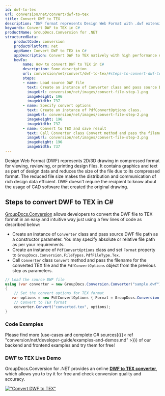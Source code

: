 ```yaml
---
id: dwf-to-tex
url: conversion/net/convert/dwf-to-tex
title: Convert DWF to TEX
description: "DWF format represents Design Web Format with .dwf extension. Learn how to convert DWF to TEX file programmatically in C# language using GroupDocs.Conversion for .NET library."
keywords: Convert DWF to TEX in C#
productName: GroupDocs.Conversion for .NET
structuredData:
    productCode: conversion
    productPlatform: net
    appName: Convert DWF to TEX in C#
    appDescription: Convert DWF to TEX natively with high performance using C# language and server side GroupDocs.Conversion for .NET APIs, without the use of any software like Microsoft or Open Office.
    howTo:
        name: How to convert DWF to TEX in C# 
        description: Some description
        url: conversion/net/convert/dwf-to-tex/#steps-to-convert-dwf-to-tex-in-c
        steps:
        - name: Load source DWF file 
          text: Create an instance of Converter class and pass source DWF file path as a constructor parameter. You may specify absolute or relative file path as per your requirements. 
          imageUrl: conversion/net/images/convert-file-step-1.png
          imageHeight: 196
          imageWidth: 737
        - name: Specify convert options 
          text: Create an instance of PdfConvertOptions class.
          imageUrl: conversion/net/images/convert-file-step-2.png
          imageHeight: 196
          imageWidth: 737
        - name: Convert to TEX and save result 
          text: Call Converter class Convert method and pass the filename for the converted HTML file and the PdfConvertOptions object from the previous step as parameters.
          imageUrl: conversion/net/images/convert-file-step-3.png
          imageHeight: 196
          imageWidth: 737
---
```


Design Web Format (DWF) represents 2D/3D drawing in compressed format for viewing, reviewing, or printing design files. It contains graphics and text as part of design data and reduces the size of the file due to its compressed format. The reduced file size makes the distribution and communication of rich design data efficient. DWF doesn't require the recipient to know about the usage of CAD software that created the original drawing.

## Steps to convert DWF to TEX in C#

[GroupDocs.Conversion](https://products.groupdocs.com/conversion/net) allows developers to convert the DWF file to TEX format in an easy and intuitive way just using a few lines of code as described below:

* Create an instance of `Converter` class and pass source DWF file path as a constructor parameter. You may specify absolute or relative file path as per your requirements. 
* Create an instance of `PdfConvertOptions` class and set `Format` property to `GroupDocs.Conversion.FileTypes.PdfFileType.Tex`.
* Call `Converter` class `Convert` method and pass the filename for the converted TEX file and the `PdfConvertOptions` object from the previous step as parameters.

```csharp
// Load the source DWF file
using (var converter = new GroupDocs.Conversion.Converter("sample.dwf"))
{
    // Set the convert options for TEX format
   var options = new PdfConvertOptions { Format = GroupDocs.Conversion.FileTypes.PdfFileType.Tex };
    // Convert to TEX format
    converter.Convert("converted.tex", options);
}
```

### Code Examples

Please find more [use-cases and complete C# sources]({{< ref "conversion/net/developer-guide/examples-and-demos.md" >}}) of our backend and frontend examples and try them for free!

### DWF to TEX Live Demo

GroupDocs.Conversion for .NET provides an online [**DWF to TEX converter**](https://products.groupdocs.app/conversion/dwf-to-tex), which allows you to try it for free and check conversion quality and accuracy.

[!["Convert DWF to TEX"](conversion/net/images/convert-to-tex/convert-dwf-to-tex.png)](https://products.groupdocs.app/conversion/dwf-to-tex)